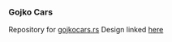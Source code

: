 ### Gojko Cars
Repository for [gojkocars.rs](https://gojkocars.rs/)
Design linked [here](https://www.figma.com/design/8qNvIy77DmuQluKuHeHZIi/Gojko-Cars?node-id=0-1&p=f&t=i1r8FluYW6fjaPrL-0)
